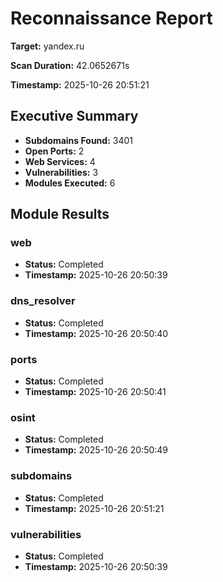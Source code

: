# Reconnaissance Report

**Target:** yandex.ru

**Scan Duration:** 42.0652671s

**Timestamp:** 2025-10-26 20:51:21

## Executive Summary

- **Subdomains Found:** 3401
- **Open Ports:** 2
- **Web Services:** 4
- **Vulnerabilities:** 3
- **Modules Executed:** 6

## Module Results

### web

- **Status:** Completed
- **Timestamp:** 2025-10-26 20:50:39

### dns_resolver

- **Status:** Completed
- **Timestamp:** 2025-10-26 20:50:40

### ports

- **Status:** Completed
- **Timestamp:** 2025-10-26 20:50:41

### osint

- **Status:** Completed
- **Timestamp:** 2025-10-26 20:50:49

### subdomains

- **Status:** Completed
- **Timestamp:** 2025-10-26 20:51:21

### vulnerabilities

- **Status:** Completed
- **Timestamp:** 2025-10-26 20:50:39

